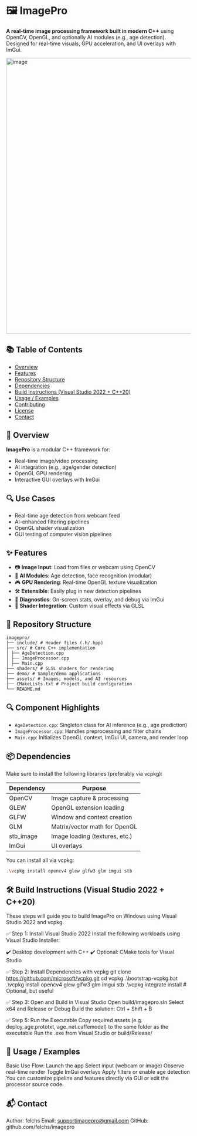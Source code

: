 # 🖼️ ImagePro

**A real-time image processing framework built in modern C++** using OpenCV, OpenGL, and optionally AI modules (e.g., age detection).  
Designed for real-time visuals, GPU acceleration, and UI overlays with ImGui.

<img width="1282" height="752" alt="image" src="https://github.com/user-attachments/assets/bbf2c7a2-0790-4ab2-b653-49445754997f" />


## 📚 Table of Contents

- [Overview](#overview)
- [Features](#features)
- [Repository Structure](#repository-structure)
- [Dependencies](#dependencies)
- [Build Instructions (Visual Studio 2022 + C++20)](#build-instructions-visual-studio-2022--c20)
- [Usage / Examples](#usage--examples)
- [Contributing](#contributing)
- [License](#license)
- [Contact](#contact)


## 🧭 Overview

**ImagePro** is a modular C++ framework for:
- Real-time image/video processing
- AI integration (e.g., age/gender detection)
- OpenGL GPU rendering
- Interactive GUI overlays with ImGui


## 🔍 Use Cases
- Real-time age detection from webcam feed
- AI-enhanced filtering pipelines
- OpenGL shader visualization
- GUI testing of computer vision pipelines

## ✨ Features

- 📷 **Image Input**: Load from files or webcam using OpenCV
- 🧠 **AI Modules**: Age detection, face recognition (modular)
- 🎮 **GPU Rendering**: Real-time OpenGL texture visualization
- 🛠️ **Extensible**: Easily plug in new detection pipelines
- 🧪 **Diagnostics**: On-screen stats, overlay, and debug via ImGui
- 🔁 **Shader Integration**: Custom visual effects via GLSL

## 📁 Repository Structure

```
imagepro/
├── include/ # Header files (.h/.hpp)
├── src/ # Core C++ implementation
│ ├── AgeDetection.cpp
│ ├── ImageProcessor.cpp
│ ├── Main.cpp
├── shaders/ # GLSL shaders for rendering
├── demo/ # Sample/demo applications
├── assets/ # Images, models, and AI resources
├── CMakeLists.txt # Project build configuration
└── README.md
```

## 🔍 Component Highlights

- `AgeDetection.cpp`: Singleton class for AI inference (e.g., age prediction)
- `ImageProcessor.cpp`: Handles preprocessing and filter chains
- `Main.cpp`: Initializes OpenGL context, ImGui UI, camera, and render loop


## 📦 Dependencies

Make sure to install the following libraries (preferably via vcpkg):

| Dependency | Purpose                          |
|------------|----------------------------------|
| OpenCV     | Image capture & processing       |
| GLEW       | OpenGL extension loading         |
| GLFW       | Window and context creation      |
| GLM        | Matrix/vector math for OpenGL    |
| stb_image  | Image loading (textures, etc.)   |
| ImGui      | UI overlays                      |

You can install all via vcpkg:

```bash
.\vcpkg install opencv4 glew glfw3 glm imgui stb
```


## 🛠️ Build Instructions (Visual Studio 2022 + C++20)
These steps will guide you to build ImagePro on Windows using Visual Studio 2022 and vcpkg.

✅ Step 1: Install Visual Studio 2022
Install the following workloads using Visual Studio Installer:

✔️ Desktop development with C++
✔️ Optional: CMake tools for Visual Studio

✅ Step 2: Install Dependencies with vcpkg
git clone https://github.com/microsoft/vcpkg.git
cd vcpkg
.\bootstrap-vcpkg.bat
.\vcpkg install opencv4 glew glfw3 glm imgui stb
.\vcpkg integrate install  # Optional, but useful

✅ Step 3: Open and Build in Visual Studio
Open build/imagepro.sln
Select x64 and Release or Debug
Build the solution: Ctrl + Shift + B

✅ Step 5: Run the Executable
Copy required assets (e.g. deploy_age.prototxt, age_net.caffemodel) to the same folder as the executable
Run the .exe from Visual Studio or build/Release/


## 🚀 Usage / Examples
Basic Use Flow:
Launch the app
Select input (webcam or image)
Observe real-time render
Toggle ImGui overlays
Apply filters or enable age detection
You can customize pipeline and features directly via GUI or edit the processor source code.


## 📬 Contact
Author: felchs
Email: supportimagepro@gmail.com
GitHub: github.com/felchs/imagepro
